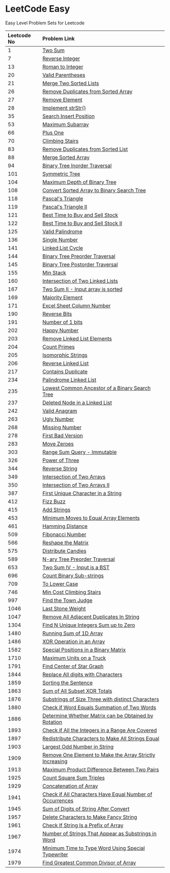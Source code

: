 # LeetCode Easy

Easy Level Problem Sets for Leetcode

| Leetcode No | Problem Link |
| :--- | :--- |
| 1 | [Two Sum](leetcode-1-two-sum.md) |
| 7 | [Reverse Integer](leetcode-7-reverse-integer.md) |
| 13 | [Roman to Integer](leetcode-13-roman-to-integer.md) |
| 20 | [Valid Parentheses](leetcode-20-valid-parentheses.md) |
| 21 | [Merge Two Sorted Lists](leetcode-21-merge-two-sorted-lists.md) |
| 26 | [Remove Duplicates from Sorted Array](leetcode-26-remove-duplicates-from-sorted-array.md) |
| 27 | [Remove Element](leetcode-27-remove-element.md) |
| 28 | [Implement strStr\(\)](leetcode-28-implement-strstr.md) |
| 35 | [Search Insert Position](leetcode-35-search-insert-position.md) |
| 53 | [Maximum Subarray](leetcode-53-maximum-subarray.md) |
| 66 | [Plus One](leetcode-66-plus-one.md) |
| 70 | [Climbing Stairs](leetcode-70-climbing-stairs.md) |
| 83 | [Remove Duplicates from Sorted List](leetcode-83-remove-duplicates-from-sorted-list.md) |
| 88 | [Merge Sorted Array](leetcode-88-merge-sorted-array.md) |
| 94 | [Binary Tree Inorder Traversal](leetcode-94-binary-tree-inorder-traversal.md) |
| 101 | [Symmetric Tree](leetcode-101-symmetric-tree.md) |
| 104 | [Maximum Depth of Binary Tree](leetcode-104-maximum-depth-of-binary-tree.md) |
| 108 | [Convert Sorted Array to Binary Search Tree](leetcode-108-convert-sorted-array-to-binary-search-tree.md) |
| 118 | [Pascal's Triangle](leetcode-118-pascals-triangle.md) |
| 119 | [Pascal's Triangle II](leetcode-119-pascals-triangle-ii.md) |
| 121 | [Best Time to Buy and Sell Stock](leetcode-121-best-time-to-buy-and-sell-stock.md) |
| 122 | [Best Time to Buy and Sell Stock II](leetcode-122-best-time-to-buy-and-sell-stock-ii.md) |
| 125 | [Valid Palindrome](leetcode-125-valid-palindrome.md) |
| 136 | [Single Number](leetcode-136-single-number.md) |
| 141 | [Linked List Cycle](leetcode-141-linked-list-cycle.md) |
| 144 | [Binary Tree Preorder Traversal](leetcode-144-binary-tree-preorder-traversal.md) |
| 145 | [Binary Tree Postorder Traversal](leetcode-145-binary-tree-postorder-traversal.md) |
| 155 | [Min Stack](leetcode-155-min-stack.md) |
| 160 | [Intersection of Two Linked Lists](leetcode-160-intersection-of-two-linked-lists.md) |
| 167 | [Two Sum II - Input array is sorted](leetcode-167-two-sum-ii-input-array-is-sorted.md) |
| 169 | [Majority Element](leetcode-169-majority-element.md) |
| 171 | [Excel Sheet Column Number](leetcode-171-excel-sheet-column-number.md) |
| 190 | [Reverse Bits](leetcode-190-reverse-bits.md) |
| 191 | [Number of 1 bits](leetcode-191-number-of-1-bits.md) |
| 202 | [Happy Number](leetcode-202-happy-number.md) |
| 203 | [Remove Linked List Elements](leetcode-203-remove-linked-list-elements.md) |
| 204 | [Count Primes](leetcode-204-count-primes.md) |
| 205 | [Isomorphic Strings](leetcode-205-isomorphic-strings.md) |
| 206 | [Reverse Linked List](leetcode-206-reverse-linked-list.md) |
| 217 | [Contains Duplicate](leetcode-217-contains-duplicate.md) |
| 234 | [Palindrome Linked List](leetcode-234-palindrome-linked-list.md) |
| 235 | [Lowest Common Ancestor of a Binary Search Tree](leetcode-235-lowest-common-ancestor-of-a-binary-search-tree.md) |
| 237 | [Deleted Node in a Linked List](leetcode-237-delete-node-in-a-linked-list.md) |
| 242 | [Valid Anagram](leetcode-242-valid-anagram.md) |
| 263 | [Ugly Number](leetcode-263-ugly-number.md) |
| 268 | [Missing Number](leetcode-268-missing-number.md) |
| 278 | [First Bad Version](leetcode-278-first-bad-version.md) |
| 283 | [Move Zeroes](leetcode-283-move-zeroes.md) |
| 303 | [Range Sum Query - Immutable](leetcode-303-range-sum-query-immutable.md) |
| 326 | [Power of Three](leetcode-326-power-of-three.md) |
| 344 | [Reverse String](leetcode-344-reverse-string.md) |
| 349 | [Intersection of Two Arrays](leetcode-349-intersection-of-two-arrays.md) |
| 350 | [Intersection of Two Arrays II](leetcode-350-intersection-of-two-array-ii.md) |
| 387 | [First Unique Character in a String](leetcode-387-first-unique-character-in-a-string.md) |
| 412 | [Fizz Buzz](leetcode-412-fizz-buzz.md) |
| 415 | [Add Strings](leetcode-415-add-strings.md) |
| 453 | [Minimum Moves to Equal Array Elements](leetcode-453-minimum-moves-to-equal-array-elements.md) |
| 461 | [Hamming Distance](leetcode-461-hamming-distance.md) |
| 509 | [Fibonacci Number](leetcode-509-fibonacci-number.md) |
| 566 | [Reshape the Matrix](leetcode-566-reshape-the-matrix.md) |
| 575 | [Distribute Candies](leetcode-575-distribute-candies.md) |
| 589 | [N-ary Tree Preorder Traversal](leetcode-589-n-ary-tree-preorder-traversal.md) |
| 653 | [Two Sum IV - Input is a BST](leetcode-653-two-sum-iv-input-is-a-bst.md) |
| 696 | [Count Binary Sub-strings](leetcode-696-count-binary-sub-strings.md) |
| 709 | [To Lower Case](leetcode-709-to-lower-case.md) |
| 746 | [Min Cost Climbing Stairs](leetcode-746-min-cost-climbing-stairs.md) |
| 997 | [Find the Town Judge](leetcode-997-find-the-town-judge.md) |
| 1046 | [Last Stone Weight](leetcode-1046-last-stone-weight.md) |
| 1047 | [Remove All Adjacent Duplicates In String](leetcode-1047-remove-all-adjacent-duplicates-in-string.md) |
| 1304 | [Find N Unique Integers Sum up to Zero](leetcode-1304-find-n-unique-integers-sum-up-to-zero.md) |
| 1480 | [Running Sum of 1D Array](leetcode-1480-running-sum-of-1d-array.md) |
| 1486 | [XOR Operation in an Array](leetcode-1486-xor-operation-in-an-array.md) |
| 1582 | [Special Positions in a Binary Matrix](leetcode-1582-special-positions-in-a-binary-matrix.md) |
| 1710 | [Maximum Units on a Truck](leetcode-1710-maximum-units-on-a-truck.md) |
| 1791 | [Find Center of Star Graph](leetcode-1791-find-center-of-star-graph.md) |
| 1844 | [Replace All digits with Characters](leetcode-1844-replace-all-digits-with-characters.md) |
| 1859 | [Sorting the Sentence](leetcode-1859-sorting-the-sentence.md) |
| 1863 | [Sum of All Subset XOR Totals](leetcode-1863-sum-of-all-subset-xor-totals.md) |
| 1876 | [Substrings of Size Three with distinct Characters](leetcode-1876-substrings-of-size-three-with-distinct-characters.md) |
| 1880 | [Check if Word Equals Summation of Two Words](leetcode-1880-check-if-word-equals-summation-of-two-words.md) |
| 1886 | [Determine Whether Matrix can be Obtained by Rotation](leetcode-1886-determine-whether-matrix-can-be-obtained-by-rotation.md) |
| 1893 | [Check if All the Integers in a Range Are Covered](leetcode-1893-check-if-all-the-integers-in-a-range-are-covered.md) |
| 1897 | [Redistribute Characters to Make All Strings Equal](leetcode-1897-redistribute-characters-to-make-all-strings-equal.md) |
| 1903 | [Largest Odd Number in String](leetcode-1903-largest-odd-number-in-string.md) |
| 1909 | [Remove One Element to Make the Array Strictly Increasing](leetcode-1909-remove-one-element-to-make-the-array-strictly-increasing.md) |
| 1913 | [Maximum Product Difference Between Two Pairs](leetcode-1913-maximum-product-difference-between-two-pairs.md) |
| 1925 | [Count Square Sum Triples](leetcode-1925-count-square-sum-triples.md) |
| 1929 | [Concatenation of Array](leetcode-1929-concatenation-of-array.md) |
| 1941 | [Check if All Characters Have Equal Number of Occurrences](leetcode-1941-check-if-all-characters-have-equal-number-of-occurrences.md) |
| 1945 | [Sum of Digits of String After Convert](leetcode-1945-sum-of-digits-of-string-after-convert.md) |
| 1957 | [Delete Characters to Make Fancy String](leetcode-1957-delete-characters-to-make-fancy-string.md) |
| 1961 | [Check If String Is a Prefix of Array](leetcode-1961-check-if-string-is-a-prefix-of-array.md) |
| 1967 | [Number of Strings That Appear as Substrings in Word](leetcode-1967-number-of-strings-that-appear-as-substrings-in-word.md) |
| 1974 | [Minimum Time to Type Word Using Special Typewriter](leetcode-1974-minimum-time-to-type-word-using-special-typewriter.md) |
| 1979 | [Find Greatest Common Divisor of Array](leetcode-1979-find-greatest-common-divisor-of-array.md) |

